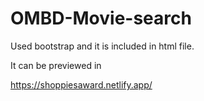 # OMBD-Movie-search


Used bootstrap and it is included in html file.

It can be previewed in 

https://shoppiesaward.netlify.app/
